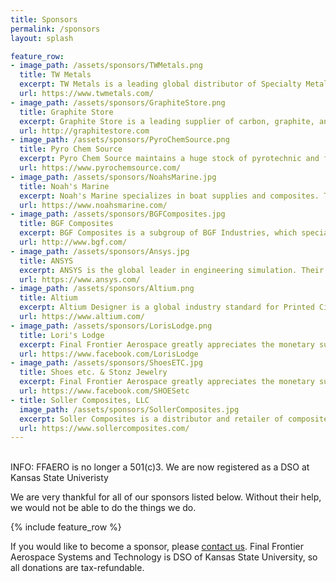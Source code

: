 ```yaml
---
title: Sponsors
permalink: /sponsors
layout: splash

feature_row:
- image_path: /assets/sponsors/TWMetals.png
  title: TW Metals
  excerpt: TW Metals is a leading global distributor of Specialty Metals! TW stocks and processes Tube, Bar, Extrusions, Sheet/Plate in Stainless, Aluminum, Nickel, Titanium & Carbon alloys.
  url: https://www.twmetals.com/
- image_path: /assets/sponsors/GraphiteStore.png
  title: Graphite Store
  excerpt: Graphite Store is a leading supplier of carbon, graphite, and ceramic products. They also product high temperature coatings, ceramics, and composites. 
  url: http://graphitestore.com
- image_path: /assets/sponsors/PyroChemSource.png
  title: Pyro Chem Source
  excerpt: Pyro Chem Source maintains a huge stock of pyrotechnic and firework chemicals. Based in Minnesota, they sponsor FFAero's motor development program. 
  url: https://www.pyrochemsource.com/
- image_path: /assets/sponsors/NoahsMarine.jpg
  title: Noah's Marine
  excerpt: Noah's Marine specializes in boat supplies and composites. They carry products such as epoxy resin, hardener, and other watercraft specific items such as canoe kits. 
  url: https://www.noahsmarine.com/
- image_path: /assets/sponsors/BGFComposites.jpg
  title: BGF Composites
  excerpt: BGF Composites is a subgroup of BGF Industries, which specializes in fiber materials, ranging from bulk fiberglass, to fiber optic cables, to insulation. 
  url: http://www.bgf.com/
- image_path: /assets/sponsors/Ansys.jpg
  title: ANSYS
  excerpt: ANSYS is the global leader in engineering simulation. Their products include semiconductor simulation, structural simulation, and Computational Fluid Dynamics simulation.
  url: https://www.ansys.com/
- image_path: /assets/sponsors/Altium.png
  title: Altium
  excerpt: Altium Designer is a global industry standard for Printed Circuit Design Computer Aided Design software complete with signal analysis and 3D modeling capabilites.
  url: https://www.altium.com/
- image_path: /assets/sponsors/LorisLodge.png
  title: Lori's Lodge
  excerpt: Final Frontier Aerospace greatly appreciates the monetary support from Lori's Lodge, located in Glen Elder, KS.
  url: https://www.facebook.com/LorisLodge
- image_path: /assets/sponsors/ShoesETC.jpg
  title: Shoes etc. & Stonz Jewelry
  excerpt: Final Frontier Aerospace greatly appreciates the monetary support from Shoes etc. & Stonz Jewelry, located in Downs, KS.
  url: https://www.facebook.com/SHOESetc
- title: Soller Composites, LLC
  image_path: /assets/sponsors/SollerComposites.jpg
  excerpt: Soller Composites is a distributor and retailer of composite materials and epoxy resins. Based in New Hampshire, they sponsor FFAero's vehicle bodies.
  url: https://www.sollercomposites.com/
---
```


<br>
<div class="notice--info">INFO: FFAERO is no longer a 501(c)3. We are now registered as a DSO at Kansas State Univeristy</div>

We are very thankful for all of our sponsors listed below.
Without their help, we would not be able to do the things we do.

{% include feature_row %}

If you would like to become a sponsor, please [contact us](mailto:ffaero@ffaero.com).
Final Frontier Aerospace Systems and Technology is DSO of Kansas State University, so all donations are tax-refundable.

